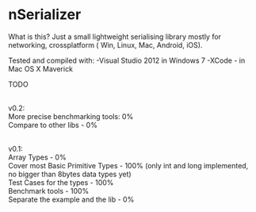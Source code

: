 nSerializer
===========

What is this?
Just a small lightweight serialising library mostly for networking, crossplatform ( Win, Linux, Mac, Android, iOS). 


Tested and compiled with:
-Visual Studio 2012 in Windows 7
-XCode - in Mac OS X Maverick


TODO <br /><br />

v0.2: <br />
More precise benchmarking tools: 0% <br />
Compare to other libs - 0% <br />
<br />

v0.1: <br />
Array Types - 0% <br />
Cover most Basic Primitive Types - 100% (only int and long implemented, no bigger than 8bytes data types yet) <br />
Test Cases for the types - 100% <br />
Benchmark tools - 100% <br />
Separate the example and the lib - 0% <br />
